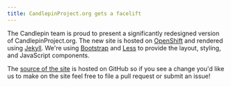 ```yaml
---
title: CandlepinProject.org gets a facelift
---
```

The Candlepin team is proud to present a significantly redesigned version
of CandlepinProject.org.  The new site is hosted on
[OpenShift](https://www.openshift.com/) and rendered using 
[Jekyll](http://jekyllrb.com).  We're using [Bootstrap](http://getbootstrap.com)
and [Less](http://lesscss.org) to provide the layout, styling, and JavaScript
components.

The [source of the site](https://github.com/candlepin/candlepinproject.org)
is hosted on GitHub so if you see a change you'd like us to make on the site
feel free to file a pull request or submit an issue!

